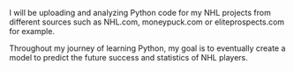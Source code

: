 I will be uploading and analyzing Python code for my NHL projects from different sources such as NHL.com, moneypuck.com or eliteprospects.com for example.

Throughout my journey of learning Python, my goal is to eventually create a model to predict the future success and statistics of NHL players.
